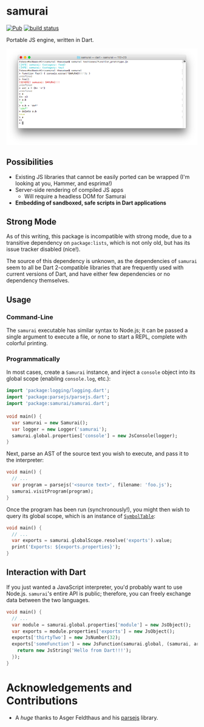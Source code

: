 # samurai
[![Pub](https://img.shields.io/pub/v/samurai.svg)](https://pub.dartlang.org/packages/samurai)
[![build status](https://travis-ci.org/samurai-dart/samurai.svg)](https://travis-ci.org/samurai-dart/samurai)

Portable JS engine, written in Dart.

![Screenshot in terminal](screenshots/terminal.png)


## Possibilities
* Existing JS libraries that cannot be easily ported can be wrapped
(I'm looking at you, Hammer, and esprima!)
* Server-side rendering of compiled JS apps
  * Will require a headless DOM for Samurai
* **Embedding of sandboxed, safe scripts in Dart applications**

## Strong Mode
As of this writing, this package is incompatible with strong mode,
due to a transitive dependency on `package:lists`, which is not only old, but has its
issue tracker disabled (nice!).

The source of this dependency is unknown, as the dependencies of `samurai` seem to
all be Dart 2-compatible libraries that are frequently used with current versions of Dart,
and have either few dependencies or no dependency themselves.

## Usage
### Command-Line
The `samurai` executable has similar syntax to Node.js; it can be passed a single argument
to execute a file, or none to start a REPL, complete with colorful printing.

### Programmatically
In most cases, create a `Samurai` instance, and inject a `console`
object into its global scope (enabling `console.log`, etc.):

```dart
import 'package:logging/logging.dart';
import 'package:parsejs/parsejs.dart';
import 'package:samurai/samurai.dart';

void main() {
  var samurai = new Samurai();
  var logger = new Logger('samurai');
  samurai.global.properties['console'] = new JsConsole(logger);
}
```

Next, parse an AST of the source text you wish to execute, and pass it to the interpreter:

```dart
void main() {
  // ...
  var program = parsejs('<source text>', filename: 'foo.js');
  samurai.visitProgram(program);
}
```

Once the program has been run (synchronously!), you might then wish to query its
global scope, which is an instance of
[`SymbolTable`](https://pub.dartlang.org/packages/symbol_table):

```dart
void main() {
  // ...
  var exports = samurai.globalScope.resolve('exports').value;
  print('Exports: ${exports.properties}');
}
```

## Interaction with Dart
If you just wanted a JavaScript interpreter, you'd probably want to use Node.js.
`samurai`'s entire API is public; therefore, you can freely exchange data between
the two languages.

```dart
void main() {
  // ...
  var module = samurai.global.properties['module'] = new JsObject();
  var exports = module.properties['exports'] = new JsObject();
  exports['thirtyTwo'] = new JsNumber(32);
  exports['someFunction'] = new JsFunction(samurai.global, (samurai, arguments, ctx) {
    return new JsString('Hello from Dart!!!');
  });
}
```

# Acknowledgements and Contributions
* A *huge* thanks to Asger Feldthaus and his [parsejs](https://github.com/asgerf/parsejs.dart) library.
